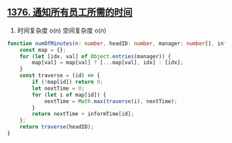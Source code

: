 ## [1376. 通知所有员工所需的时间](https://leetcode.cn/problems/time-needed-to-inform-all-employees/description/)

1. 时间复杂度 o(n) 空间复杂度 o(n)

```ts
function numOfMinutes(n: number, headID: number, manager: number[], informTime: number[]): number {
    const map = {};
    for (let [idx, val] of Object.entries(manager)) {
        map[val] = map[val] ? [...map[val], idx] : [idx];
    }
    const traverse = (id) => {
        if (!map[id]) return 0;
        let nextTime = 0;
        for (let i of map[id]) {
            nextTime = Math.max(traverse(i), nextTime);
        }
        return nextTime + informTime[id];
    };
    return traverse(headID);
}
```
